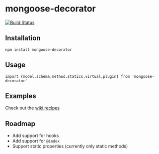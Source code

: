 # mongoose-decorator
[![Build Status](https://travis-ci.org/fwertz/mongoose-decorator.svg?branch=master)](https://travis-ci.org/fwertz/mongoose-decorator)

## Installation
`npm install mongoose-decorator`

## Usage
`import {model,schema,method,statics,virtual,plugin} from 'mongoose-decorator'`

## Examples
Check out the [wiki recipes](https://github.com/fwertz/mongoose-decorator/wiki/Recipes)

## Roadmap
+ Add support for hooks
+ Add support for `@index`
+ Support static properties (currently only static methods)